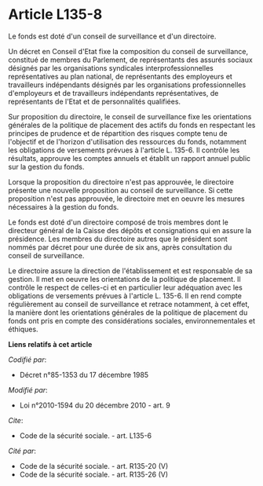 # Article L135-8

Le fonds est doté d'un conseil de surveillance et d'un directoire. 

Un décret en Conseil d'Etat fixe la composition du conseil de surveillance, constitué de membres du Parlement, de
représentants des assurés sociaux désignés par les organisations syndicales interprofessionnelles représentatives au plan
national, de représentants des employeurs et travailleurs indépendants désignés par les organisations professionnelles
d'employeurs et de travailleurs indépendants représentatives, de représentants de l'Etat et de personnalités qualifiées. 

Sur proposition du directoire, le conseil de surveillance fixe les orientations générales de la politique de placement des
actifs du fonds en respectant les principes de prudence et de répartition des risques compte tenu de l'objectif et de
l'horizon d'utilisation des ressources du fonds, notamment les obligations de versements prévues à l'article L. 135-6. Il
contrôle les résultats, approuve les comptes annuels et établit un rapport annuel public sur la gestion du fonds. 

Lorsque la proposition du directoire n'est pas approuvée, le directoire présente une nouvelle proposition au conseil de
surveillance. Si cette proposition n'est pas approuvée, le directoire met en oeuvre les mesures nécessaires à la gestion du
fonds. 

Le fonds est doté d'un directoire composé de trois membres dont le directeur général de la Caisse des dépôts et consignations
qui en assure la présidence. Les membres du directoire autres que le président sont nommés par décret pour une durée de six
ans, après consultation du conseil de surveillance. 

Le directoire assure la direction de l'établissement et est responsable de sa gestion. Il met en oeuvre les orientations de
la politique de placement. Il contrôle le respect de celles-ci et en particulier leur adéquation avec les obligations de
versements prévues à l'article L. 135-6. Il en rend compte régulièrement au conseil de surveillance et retrace notamment, à
cet effet, la manière dont les orientations générales de la politique de placement du fonds ont pris en compte des
considérations sociales, environnementales et éthiques.

**Liens relatifs à cet article**

_Codifié par_:

  - Décret n°85-1353 du 17 décembre 1985

_Modifié par_:

  - Loi n°2010-1594 du 20 décembre 2010 - art. 9

_Cite_:

  - Code de la sécurité sociale. - art. L135-6

_Cité par_:

  - Code de la sécurité sociale. - art. R135-20 (V)
  - Code de la sécurité sociale. - art. R135-26 (V)
